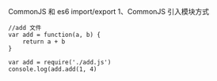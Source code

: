 CommonJS 和 es6 import/export
1、CommonJS 引入模块方式
```
//add 文件
var add = function(a, b) {
	return a + b
}
```
```
var add = require('./add.js')
console.log(add.add(1, 4)
```